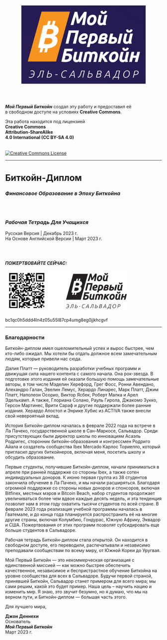 <div><p align="center"><a rel="Website" href="https://miprimerbitcoin.io/en/"><img alt="Main website" width="400" style="border-width:0" src="Images/Cover-and-Acknowledgments/Main-Logo-v1.png"/></a></div>
<br/>
<br/>



**_Мой Первый Биткойн_** создал эту работу и предоставил её    
в свободном доступе на условиях **Creative Commons**.    

Эта работа находится под лицензией     
**Creative Commons**     
**Attribution-ShareAlike**    
**4.0 International (CC BY-SA 4.0)**    
<br/>
<br/>
<a rel="license" href="https://creativecommons.org/licenses/by-sa/4.0"><img alt="Creative Commons License" width="140" style="border-width:0" src="https://mirrors.creativecommons.org/presskit/buttons/88x31/png/by-sa.png" /></a><br />



__________________________________________________________________________________________________________    
    
# Биткойн-Диплом    
    
### _Финансовое Образование в Эпоху Биткойна_    

<br/>
<br/>

### ***Рабочая Тетрадь Для Учащихся***    
Русская Версия | Декабрь 2023 г.    
На Основе Английской Версии | Март 2023 г.    

<br/>
<br/>

***ПОЖЕРТВОВАЙТЕ СЕЙЧАС:***    
<div><a rel="Donation" href="https://miprimerbitcoin.io/en/donate/"><img alt="Donation website" width="400" style="border-width:0" src="Images/Cover-and-Acknowledgments/Main-Logo-with-QR-Code-v1.png"/></a></div>
<br/>
bc1qc0h5ddd4ln4z05u55l87cp4umg8eg0jjkhcgvf        
      
__________________________________________________________________________________________________________              
           
### Благодарности    
    
    
Биткойн-диплом имел ошеломительный успех и вырос быстрее, чем кто-либо ожидал. Мы хотели бы отдать должное всем замечательным людям, которые привели нас сюда.    

Далия Платт — руководитель разработки учебных программ и движущая сила нашего контента с самого начала. Она рок-звезда. В подготовке этого издания ей оказали большую помощь замечательные авторы, в том числе Мэделин Херефорд, Грег Фосс, Ронни Авендано, Алехандро Галан, Эвелин Лемус, Херардо Линарес, Марк Платт, Джим Платт, Наполеон Осорио, Виктор Ясбек, Роберт Малка и Арел Эделькамп. А также, Глориана Солано, Рауль Гирола, Джакомо Зукко, Герсон Мартинес, Врити Сараф и другие поддержали более ранние издания. Херардо Апостол и Энрике Хубис из ACTIVA также внесли свой невероятный вклад.    

История Биткойн-диплом началась в феврале 2022 года на встрече в Ла Пачеко, государственной школе в Сан-Маркосе, Сальвадор. Среди присутствующих были директор школы по инновациям Асаэль Родригес, сторонник биткойн-образования и конгрессмен Родриго Айала и создатель сообщества Ibex Mercado Карлос Ториелло, который пригласил других биткойнеров, включая меня, посетить школу и обсудить образование.    

Первые студенты, получившие Биткойн-диплом, начали приниматься в апреле при ранней поддержке со стороны Ibex, а также сотен индивидуальных доноров. К июню первая группа из 38 студентов закончила обучение в Ла Пачеко, и мы начали расширяться. Благодаря огромной поддержке со стороны новых доноров и спонсоров, включая Bitfinex, местных мэров и Bitcoin Beach, набор студентов продолжает увеличиваться более чем вдвое каждые десять недель, и эта тенденция позволит нам в этом году охватить тысячи студентов по всей стране. В феврале 2023 года реализация учебной программы началась в Гватемале, и до конца года планируется распространить её на многие другие страны, включая Колумбию, Гондурас, Южную Африку, Эквадор и США. Пожертвования от этих программ позволят субсидировать еще больше студентов в Сальвадоре.    

Рабочая тетрадь Биткойн-диплом стала открытой. Он находится в свободном доступе, его переводили, распечатывали и независимо преподавали сообществам по всему миру, от Южной Кореи до Уругвая.    

Мой Первый Биткойн — это некоммерческая организация с единственной миссией — как можно быстрее обеспечить качественное, независимое и беспристрастное обучение Биткойна на уровне сообщества для всех в Сальвадоре. Будучи первой страной, принявшей Биткойн, Сальвадор станет примером для всего мира; мы сами решим, какой это будет пример. Наша цель – научить нацию и изменить мир. Я знаю, это звучит безумно, но я думаю, что мы на верном пути, и Биткойн-диплом — большая часть этого.    

Для лучшего мира,    


**Джон Деннехи**    
Основатель    
**_Мой Первый Биткойн_**    
Mарт 2023 г.    
